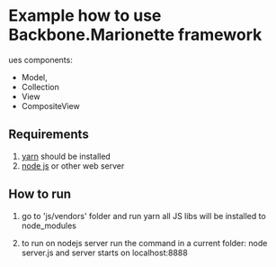 # Example how to use Backbone.Marionette framework
ues components:
* Model,
* Collection
* View
* CompositeView

## Requirements
1. [yarn](https://www.yarn.com/) should be installed 
2. [node js](https://nodejs.org) or other web server

## How to run

1. go to 'js/vendors' folder and run
   yarn
   all JS libs will be installed to node_modules
   
2. to run on nodejs server run the command in a current folder: 
   node server.js 
   and server starts on localhost:8888